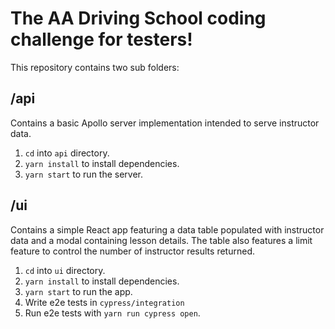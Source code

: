# The AA Driving School coding challenge for testers!

This repository contains two sub folders:

## /api

Contains a basic Apollo server implementation intended to serve instructor data.

1. `cd` into `api` directory.
2. `yarn install` to install dependencies.
3. `yarn start` to run the server.

## /ui

Contains a simple React app featuring a data table populated with instructor data and a modal containing lesson details. The table also features a limit feature to control the number of instructor results returned.

1. `cd` into `ui` directory.
2. `yarn install` to install dependencies.
3. `yarn start` to run the app.
4. Write e2e tests in `cypress/integration`
5. Run e2e tests with `yarn run cypress open`.
